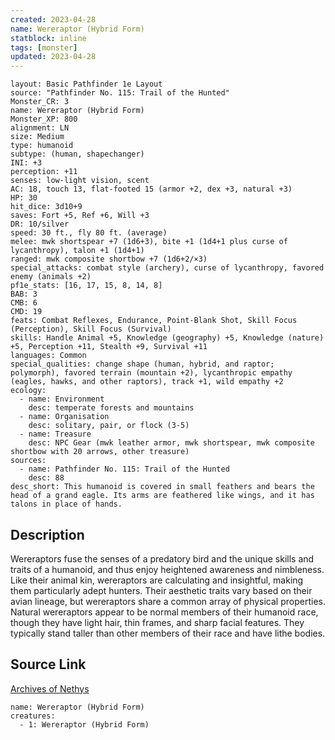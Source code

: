 ```yaml
---
created: 2023-04-28
name: Wereraptor (Hybrid Form)
statblock: inline
tags: [monster]
updated: 2023-04-28
---
```

```statblock
layout: Basic Pathfinder 1e Layout
source: "Pathfinder No. 115: Trail of the Hunted"
Monster_CR: 3
name: Wereraptor (Hybrid Form)
Monster_XP: 800
alignment: LN
size: Medium
type: humanoid
subtype: (human, shapechanger)
INI: +3
perception: +11
senses: low-light vision, scent
AC: 18, touch 13, flat-footed 15 (armor +2, dex +3, natural +3)
HP: 30
hit_dice: 3d10+9
saves: Fort +5, Ref +6, Will +3
DR: 10/silver
speed: 30 ft., fly 80 ft. (average)
melee: mwk shortspear +7 (1d6+3), bite +1 (1d4+1 plus curse of lycanthropy), talon +1 (1d4+1)
ranged: mwk composite shortbow +7 (1d6+2/×3)
special_attacks: combat style (archery), curse of lycanthropy, favored enemy (animals +2)
pf1e_stats: [16, 17, 15, 8, 14, 8]
BAB: 3
CMB: 6
CMD: 19
feats: Combat Reflexes, Endurance, Point-Blank Shot, Skill Focus (Perception), Skill Focus (Survival)
skills: Handle Animal +5, Knowledge (geography) +5, Knowledge (nature) +5, Perception +11, Stealth +9, Survival +11
languages: Common
special_qualities: change shape (human, hybrid, and raptor; polymorph), favored terrain (mountain +2), lycanthropic empathy (eagles, hawks, and other raptors), track +1, wild empathy +2
ecology:
  - name: Environment
    desc: temperate forests and mountains
  - name: Organisation
    desc: solitary, pair, or flock (3-5)
  - name: Treasure
    desc: NPC Gear (mwk leather armor, mwk shortspear, mwk composite shortbow with 20 arrows, other treasure)
sources:
  - name: Pathfinder No. 115: Trail of the Hunted
    desc: 88
desc_short: This humanoid is covered in small feathers and bears the head of a grand eagle. Its arms are feathered like wings, and it has talons in place of hands.
```
## Description
Wereraptors fuse the senses of a predatory bird and the unique skills and traits of a humanoid, and thus enjoy heightened awareness and nimbleness. Like their animal kin, wereraptors are calculating and insightful, making them particularly adept hunters. Their aesthetic traits vary based on their avian lineage, but wereraptors share a common array of physical properties. Natural wereraptors appear to be normal members of their humanoid race, though they have light hair, thin frames, and sharp facial features. They typically stand taller than other members of their race and have lithe bodies.
## Source Link
[Archives of Nethys](https://aonprd.com/MonsterDisplay.aspx?ItemName=Wereraptor%20(Hybrid%20Form))
```encounter-table
name: Wereraptor (Hybrid Form)
creatures:
  - 1: Wereraptor (Hybrid Form)
```
